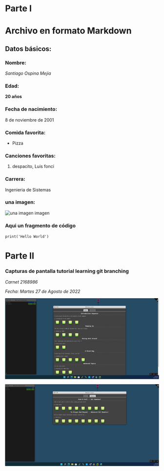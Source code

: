 # Parte I
# Archivo en formato Markdown
## Datos básicos:
### Nombre:
_Santiago Ospina Mejia_
### Edad:

**20 años**

### Fecha de nacimiento:

8 de noviembre de 2001

### Comida favorita:

* Pizza

### Canciones favoritas:

1. despacito, Luis fonci

### Carrera:
Ingenieria de Sistemas


### una imagen:

![una imagen imagen](https://remote-tools-images.s3.amazonaws.com/programmer-memes/10.jpg)

### Aqui un fragmento de código

`print('Hello World')`

# Parte II

### Capturas de pantalla tutorial learning git branching
_Carnet 2168986_

_Fecha: Martes 27 de Agosto de 2022_

![imagen1](im1.png)

![imagen2](im2.png)
